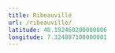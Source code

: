 ```yaml
---
title: Ribeauvillé
url: /ribeauville/
latitude: 48.192460200000006
longitude: 7.324887100000001
---
```

